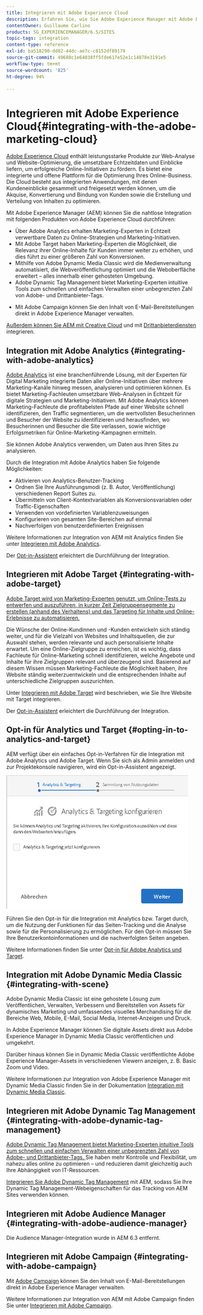 ```yaml
---
title: Integrieren mit Adobe Experience Cloud
description: Erfahren Sie, wie Sie Adobe Experience Manager mit Adobe Experience Cloud integrieren.
contentOwner: Guillaume Carlino
products: SG_EXPERIENCEMANAGER/6.5/SITES
topic-tags: integration
content-type: reference
exl-id: ba518290-dd82-44dc-ae7c-c8152df89179
source-git-commit: 49688c1e64038ff5fde617e52e1c14878e3191e5
workflow-type: tm+mt
source-wordcount: '825'
ht-degree: 94%

---
```


# Integrieren mit Adobe Experience Cloud{#integrating-with-the-adobe-marketing-cloud}

[Adobe Experience Cloud](https://business.adobe.com/de/products/marketing-cloud/main.html) enthält leistungsstarke Produkte zur Web-Analyse und Website-Optimierung, die umsetzbare Echtzeitdaten und Einblicke liefern, um erfolgreiche Online-Initiativen zu fördern. Es bietet eine integrierte und offene Plattform für die Optimierung Ihres Online-Business. Die Cloud besteht aus integrierten Anwendungen, mit denen Kundeneinblicke gesammelt und freigesetzt werden können, um die Akquise, Konvertierung und Bindung von Kunden sowie die Erstellung und Verteilung von Inhalten zu optimieren.

Mit Adobe Experience Manager (AEM) können Sie die nahtlose Integration mit folgenden Produkten von Adobe Experience Cloud durchführen:

* Über Adobe Analytics erhalten Marketing-Experten in Echtzeit verwertbare Daten zu Online-Strategien und Marketing-Initiativen.
* Mit Adobe Target haben Marketing-Experten die Möglichkeit, die Relevanz ihrer Online-Inhalte für Kunden immer weiter zu erhöhen, und dies führt zu einer größeren Zahl von Konversionen.
* Mithilfe von Adobe Dynamic Media Classic wird die Medienverwaltung automatisiert, die Webveröffentlichung optimiert und die Weboberfläche erweitert – alles innerhalb einer gehosteten Umgebung.
* Adobe Dynamic Tag Management bietet Marketing-Experten intuitive Tools zum schnellen und einfachen Verwalten einer unbegrenzten Zahl von Adobe- und Drittanbieter-Tags.
<!-- Search&Promote is end of life as of September 1, 2022 * Adobe Search&Promote gives marketers the ability to control and optimize the search results on their sites. -->
* Mit Adobe Campaign können Sie den Inhalt von E-Mail-Bereitstellungen direkt in Adobe Experience Manager verwalten.

[Außerdem können Sie AEM mit Creative Cloud](/help/assets/aem-cc-integration-best-practices.md) und mit [Drittanbieterdiensten](/help/sites-administering/third-party-services.md) integrieren.

## Integration mit Adobe Analytics {#integrating-with-adobe-analytics}

[Adobe Analytics](https://business.adobe.com/de/products/analytics/adobe-analytics.html) ist eine branchenführende Lösung, mit der Experten für Digital Marketing integrierte Daten aller Online-Initiativen über mehrere Marketing-Kanäle hinweg messen, analysieren und optimieren können. Es bietet Marketing-Fachleuten umsetzbare Web-Analysen in Echtzeit für digitale Strategien und Marketing-Initiativen. Mit Adobe Analytics können Marketing-Fachleute die profitabelsten Pfade auf einer Website schnell identifizieren, den Traffic segmentieren, um die wertvollsten Besucherinnen und Besucher der Website zu identifizieren und herausfinden, wo Besucherinnen und Besucher die Site verlassen, sowie wichtige Erfolgsmetriken für Online-Marketing-Kampagnen ermitteln.

Sie können Adobe Analytics verwenden, um Daten aus Ihren Sites zu analysieren.

Durch die Integration mit Adobe Analytics haben Sie folgende Möglichkeiten:

* Aktivieren von Analytics-Benutzer-Tracking
* Ordnen Sie Ihre Ausführungsmodi (z. B. Autor, Veröffentlichung) verschiedenen Report Suites zu.
* Übermitteln von Client-Kontextvariablen als Konversionsvariablen oder Traffic-Eigenschaften
* Verwenden von vordefinierten Variablenzuweisungen
* Konfigurieren von gesamten Site-Bereichen auf einmal
* Nachverfolgen von benutzerdefinierten Ereignissen

Weitere Informationen zur Integration von AEM mit Analytics finden Sie unter [Integrieren mit Adobe Analytics](/help/sites-administering/adobeanalytics.md).

Der [Opt-in-Assistent](/help/sites-administering/opt-in.md) erleichtert die Durchführung der Integration.

## Integrieren mit Adobe Target {#integrating-with-adobe-target}

[Adobe Target wird von Marketing-Experten genutzt, um Online-Tests zu entwerfen und auszuführen, in kurzer Zeit Zielgruppensegmente zu erstellen (anhand des Verhaltens) und das Targeting für Inhalte und Online-Erlebnisse zu automatisieren.](https://business.adobe.com/de/products/target/adobe-target.html)

Die Wünsche der Online-Kundinnen und -Kunden entwickeln sich ständig weiter, und für die Vielzahl von Websites und Inhaltsquellen, die zur Auswahl stehen, werden relevante und auch personalisierte Inhalte erwartet. Um eine Online-Zielgruppe zu erreichen, ist es wichtig, dass Fachleute für Online-Marketing schnell identifizieren, welche Angebote und Inhalte für ihre Zielgruppen relevant und überzeugend sind. Basierend auf diesem Wissen müssen Marketing-Fachleute die Möglichkeit haben, ihre Website ständig weiterzuentwickeln und die entsprechenden Inhalte auf unterschiedliche Zielgruppen auszurichten.

Unter [Integrieren mit Adobe Target](/help/sites-administering/target.md) wird beschrieben, wie Sie Ihre Website mit Target integrieren.

Der [Opt-in-Assistent](/help/sites-administering/opt-in.md) erleichtert die Durchführung der Integration.

## Opt-in für Analytics und Target {#opting-in-to-analytics-and-target}

AEM verfügt über ein einfaches Opt-in-Verfahren für die Integration mit Adobe Analytics und Adobe Target. Wenn Sie sich als Admin anmelden und zur Projektekonsole navigieren, wird ein Opt-in-Assistent angezeigt.

![chlimage_1-107](assets/chlimage_1-107a.png)

Führen Sie den Opt-in für die Integration mit Analytics bzw. Target durch, um die Nutzung der Funktionen für das Seiten-Tracking und die Analyse sowie für die Personalisierung zu ermöglichen. Für den Opt-in müssen Sie Ihre Benutzerkontoinformationen und die nachverfolgten Seiten angeben.

Weitere Informationen finden Sie unter [Opt-in für Adobe Analytics und Target](/help/sites-administering/opt-in.md).

## Integration mit Adobe Dynamic Media Classic {#integrating-with-scene}

Adobe Dynamic Media Classic ist eine gehostete Lösung zum Veröffentlichen, Verwalten, Verbessern und Bereitstellen von Assets für dynamisches Marketing und umfassendes visuelles Merchandising für die Bereiche Web, Mobile, E-Mail, Social Media, Internet-Anzeigen und Druck.

In Adobe Experience Manager können Sie digitale Assets direkt aus Adobe Experience Manager in Dynamic Media Classic veröffentlichen und umgekehrt.

Darüber hinaus können Sie in Dynamic Media Classic veröffentlichte Adobe Experience Manager-Assets in verschiedenen Viewern anzeigen, z. B. Basic Zoom und Video.

Weitere Informationen zur Integration von Adobe Experience Manager mit Dynamic Media Classic finden Sie in der Dokumentation [Integration mit Dynamic Media Classic](/help/sites-administering/scene7.md).

## Integrieren mit Adobe Dynamic Tag Management {#integrating-with-adobe-dynamic-tag-management}

[Adobe Dynamic Tag Management bietet Marketing-Experten intuitive Tools zum schnellen und einfachen Verwalten einer unbegrenzten Zahl von Adobe- und Drittanbieter-Tags. ](https://business.adobe.com/de/products/experience-platform/adobe-experience-platform.html) Sie haben mehr Kontrolle und Flexibilität, um nahezu alles online zu optimieren – und reduzieren damit gleichzeitig auch Ihre Abhängigkeit von IT-Ressourcen.

[Integrieren Sie Adobe Dynamic Tag Management](/help/sites-administering/dtm.md) mit AEM, sodass Sie Ihre Dynamic Tag Management-Webeigenschaften für das Tracking von AEM Sites verwenden können.

## Integrieren mit Adobe Audience Manager {#integrating-with-adobe-audience-manager}

Die Audience Manager-Integration wurde in AEM 6.3 entfernt.

<!-- Search&Promote is end of life as of September 1, 2022 ## Integrating with Search&Promote {#integrating-with-search-promote} -->

<!-- Search&Promote is end of life as of September 1, 2022 Adobe Search&Promote enables marketers to optimizehow visitors browse, find, compare, and select relevant products and content on web and mobile sites. Businesses can easily promote priority items based on business objectives and visitor intent, and automate merchandising and promotions activity via KPI-based triggers or metrics. -->

<!-- Search&Promote is end of life as of September 1, 2022 Adobe Search&Promote is a reliable and scalable hosted site search application, capable of scaling to millions of pages or products, for heavily visited online businesses ranging from retail to news sites. It offers unprecedented levels of marketer control and metrics-based relevance. -->

<!-- Search&Promote is end of life as of September 1, 2022 For information about integrating AEM and Search&Promote, see [Integrating with Adobe Search&Promote](/help/sites-administering/search-and-promote.md). -->

## Integrieren mit Adobe Campaign {#integrating-with-adobe-campaign}

Mit [Adobe Campaign](https://business.adobe.com/de/products/campaign/adobe-campaign.html) können Sie den Inhalt von E-Mail-Bereitstellungen direkt in Adobe Experience Manager verwalten.

Weitere Informationen zur Integration von AEM mit Adobe Campaign finden Sie unter [Integrieren mit Adobe Campaign](/help/sites-administering/campaignstandard.md).